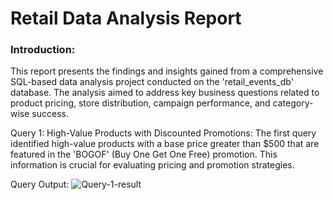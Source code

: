 # Retail Data Analysis Report

### Introduction:
This report presents the findings and insights gained from a comprehensive SQL-based data analysis project conducted on the 'retail_events_db' database. The analysis aimed to address key business questions related to product pricing, store distribution, campaign performance, and category-wise success.

Query 1: High-Value Products with Discounted Promotions:
The first query identified high-value products with a base price greater than $500 that are featured in the 'BOGOF' (Buy One Get One Free) promotion. This information is crucial for evaluating pricing and promotion strategies.

Query Output: 
![Query-1-result](https://github.com/arbayzid/retail-data-analysis/assets/146184500/f9e9daf8-c450-4c8f-91e7-af598eceb3bc)
